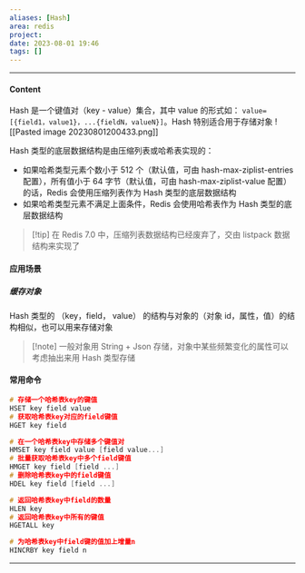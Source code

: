 ```yaml
---
aliases: [Hash]
area: redis
project: 
date: 2023-08-01 19:46
tags: []
---
```

---
#### Content
Hash 是一个键值对（key - value）集合，其中 value 的形式如： `value=[{field1，value1}，...{fieldN，valueN}]`。Hash 特别适合用于存储对象
![[Pasted image 20230801200433.png]]

Hash 类型的底层数据结构是由压缩列表或哈希表实现的：
- 如果哈希类型元素个数小于 512 个（默认值，可由 hash-max-ziplist-entries 配置），所有值小于 64 字节（默认值，可由 hash-max-ziplist-value 配置）的话，Redis 会使用压缩列表作为 Hash 类型的底层数据结构
- 如果哈希类型元素不满足上面条件，Redis 会使用哈希表作为 Hash 类型的底层数据结构

> [!tip] 在 Redis 7.0 中，压缩列表数据结构已经废弃了，交由 listpack 数据结构来实现了

#### 应用场景
##### 缓存对象
Hash 类型的 （key，field， value） 的结构与对象的（对象 id，属性，值）的结构相似，也可以用来存储对象

> [!note] 一般对象用 String + Json 存储，对象中某些频繁变化的属性可以考虑抽出来用 Hash 类型存储

#### 常用命令
```cpp
# 存储一个哈希表key的键值
HSET key field value   
# 获取哈希表key对应的field键值
HGET key field

# 在一个哈希表key中存储多个键值对
HMSET key field value [field value...] 
# 批量获取哈希表key中多个field键值
HMGET key field [field ...]       
# 删除哈希表key中的field键值
HDEL key field [field ...]    

# 返回哈希表key中field的数量
HLEN key       
# 返回哈希表key中所有的键值
HGETALL key 

# 为哈希表key中field键的值加上增量n
HINCRBY key field n  
```


---
